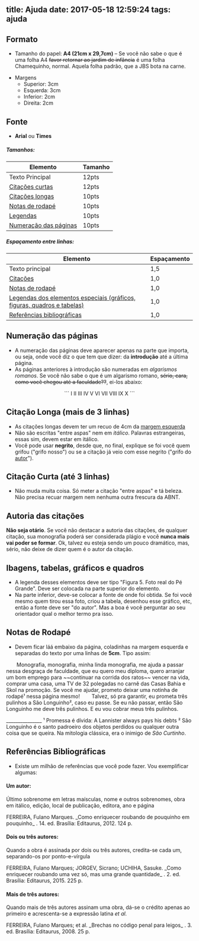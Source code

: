 title: Ajuda
date: 2017-05-18 12:59:24
tags: ajuda
---
## Formato

* Tamanho do papel: **A4 (21cm x 29,7cm)** – Se você não sabe o que é uma folha A4 ~~favor retornar ao jardim de infância~~ é uma folha Chamequinho, normal. Aquela folha padrão, que a JBS bota na carne.

<span id="margens" mardkown="1"></span>
* Margens
    * Superior: 3cm
    * Esquerda: 3cm
    * Inferior: 2cm
	* Direita: 2cm

## Fonte
* **<span id="arial">Arial</span>** ou **<span id="times">Times</span>**

##### Tamanhos:
Elemento | Tamanho
--- | ---
Texto Principal | 12pts
[Citações curtas](#citacaocurta) | 12pts
[Citações longas](#citacaolonga) | 10pts
[Notas de rodapé](#notasderodape) | 10pts
[Legendas](#imagens) | 10pts
[Numeração das páginas](#numeracaodaspaginas) | 10pts

##### Espaçamento entre linhas:

Elemento | Espaçamento
--- | ---
 Texto principal | 1,5
[Citações](#citacaolonga) | 1,0
[Notas de rodapé](#notasderodape) | 1,0
[Legendas dos elementos especiais (gráficos, figuras, quadros e tabelas)](#imagens) | 1,0
[Referências bibliográficas](#referenciasbibliograficas) | 1,0

<span id="numeracaodaspaginas" markdown="1"></span>
## Numeração das páginas
* A numeração das páginas deve aparecer apenas na parte que importa, ou seja, onde você diz o que tem que dizer: da **introdução** até a última página.
* As páginas anteriores à introdução são numeradas em _algarismos romanos_. Se você não sabe o que é um algarismo romano, ~~sério, cara, como você chegou até a faculdade??~~, ei-los abaixo:

<center>
```
I
II
III
IV
V
VI
VII
VIII
IX
X
```
</center>

<span id="citacaolonga" mardkown="1"></span>
## Citação Longa (mais de 3 linhas)
* As citações longas devem ter um recuo de 4cm da [margem esquerda](#margens)
* Não são escritas "entre aspas" nem em _itálico_. Palavras estrangeiras, essas sim, devem estar em itálico.
* Você pode usar **negrito**, desde que, no final, explique se foi você quem grifou ("grifo nosso") ou se a citação já veio com esse negrito ("grifo do [autor](#autoriadascotacoes)").

<span id="citacaocurta" mardkown="1"></span>
## Citação Curta (até 3 linhas)
* Não muda muita coisa. Só meter a citação "entre aspas" e tá beleza. Não precisa recuar margem nem nenhuma outra frescura da ABNT.

<span id="autoriadascotacoes" mardkown="1"></span>
## Autoria das citações
**Não seja otário**. Se você não destacar a autoria das citações, de qualquer citação, sua monografia poderá ser considerada plágio e você **nunca mais vai poder se formar**. Ok, talvez eu esteja sendo um pouco dramático, mas, sério, não deixe de dizer quem é o autor da citação.

<span id="imagens" mardkown="1"></span>
## Ibagens, tabelas, gráficos e quadros
* A legenda desses elementos deve ser tipo "Figura 5. Foto real do Pé Grande". Deve ser colocada na parte superior do elemento.
* Na parte inferior, deve-se colocar a fonte de onde foi obtida. Se foi você mesmo quem tirou essa foto, criou a tabela, desenhou esse gráfico, etc, então a fonte deve ser "do autor". Mas a boa é você perguntar ao seu orientador qual o melhor termo pra isso.

<span id="notasderodape" mardkown="1"></span>
## Notas de Rodapé
* Devem ficar láá embaixo da página, coladinhas na margem esquerda e separadas do texto por uma linhas de **5cm**. Tipo assim:

<div id="tcc-simulation">
&ensp;&ensp;&ensp;&ensp;Monografia, monografia, minha linda monografia, me ajuda a passar nessa desgraça de faculdade, que eu quero meu diploma, quero arranjar um bom emprego para ~~continuar na corrida dos ratos~~ vencer na vida, comprar uma casa, uma TV de 32 polegadas no carnê das Casas Bahia e Skol na promoção. Se você me ajudar, prometo deixar uma notinha de rodapé¹ nessa página mesmo!
&ensp;&ensp;&ensp;&ensp;Talvez, só pra garantir, eu prometa três pulinhos a São Longuinho², caso eu passe. Se eu não passar, então São Longuinho me deve três pulinhos. E eu vou cobrar meus três pulinhos.

\_\_\_\_\_\_\_\_\_\_\_\_\_\_\_
¹ Promessa é dívida: A Lannister always pays his debts
² São Longuinho é o santo padroeiro dos objetos perdidos ou qualquer outra coisa que se queira. Na mitologia clássica, era o inimigo de _São Curtinho_.
</div>

<span id="referenciasbibliograficas" mardkown="1"></span>
## Referências Bibliográficas
* Existe um milhão de referências que você pode fazer. Vou exemplificar algumas:

#### Um autor:
Último sobrenome em letras maísculas, nome e outros sobrenomes, obra em itálico, edição, local de publicação, editora, ano e página
<p id="example">FERREIRA, Fulano Marques. _Como enriquecer roubando de pouquinho em pouquinho_ . 14. ed. Brasília: Editaurus, 2012. 124 p.</p>

#### Dois ou três autores:
Quando a obra é assinada por dois ou três autores, credita-se cada um, separando-os por ponto-e-vírgula
<p id="example">FERREIRA, Fulano Marques; JORGEV, Sicrano; UCHIHA, Sasuke. _Como enriquecer roubando uma vez só, mas uma grande quantidade_ . 2. ed. Brasília: Editaurus, 2015. 225 p.</p>

#### Mais de três autores:
Quando mais de três autores assinam uma obra, dá-se o crédito apenas ao primeiro e acrescenta-se a expressão latina _et al._
<p id="example">FERREIRA, Fulano Marques; et al. _Brechas no código penal para leigos_ . 3. ed. Brasília: Editaurus, 2008. 25 p.</p>
